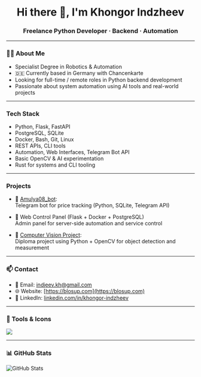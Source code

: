 <h1 align="center">Hi there 👋, I'm Khongor Indzheev</h1>
<h3 align="center">Freelance Python Developer · Backend · Automation</h3>

---

### 👨‍💻 About Me

-  Specialist Degree in Robotics & Automation  
- 🇩🇪 Currently based in Germany with Chancenkarte  
-  Looking for full-time / remote roles in Python backend development  
-  Passionate about system automation using AI tools and real-world projects

---

###  Tech Stack

-  Python, Flask, FastAPI  
-  PostgreSQL, SQLite  
-  Docker, Bash, Git, Linux  
-  REST APIs, CLI tools  
-  Automation, Web Interfaces, Telegram Bot API  
-  Basic OpenCV & AI experimentation  
-  Rust for systems and CLI tooling
  
---

###  Projects

- 🔹 [Amulya08_bot](https://github.com/blosupp/Amulya08_bot):  
  Telegram bot for price tracking (Python, SQLite, Telegram API)

- 🔹 Web Control Panel (Flask + Docker + PostgreSQL)  
  Admin panel for server-side automation and service control

- 🔹 [Computer Vision Project](https://www.youtube.com/watch?v=wX2o4atqaDw):  
  Diploma project using Python + OpenCV for object detection and measurement

---

### 📫 Contact

- 📧 Email: indjeev.kh@gmail.com  
- 🌐 Website: [https://blosup.com](https://blosup.com)  
- 💼 LinkedIn: [linkedin.com/in/khongor-indzheev](https://linkedin.com/in/khongor-indzheev)

---

### 🔧 Tools & Icons

<img src="https://skillicons.dev/icons?i=python,flask,docker,git,linux,ubuntu,postgresql,rust,vscode,bash" />

---

### 📊 GitHub Stats

![GitHub Stats](https://github-readme-stats.vercel.app/api?username=blosupp&show_icons=true&theme=gruvbox)
